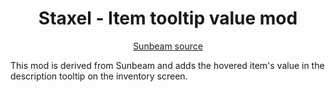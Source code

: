 ﻿<h1 align="center">Staxel - Item tooltip value mod</h1>
<p align="center">
	<a href="https://github.com/stefanhaan/Staxel-Sunbeam">Sunbeam source</a>
</p>

This mod is derived from Sunbeam and adds the hovered item's value in the description
tooltip on the inventory screen.